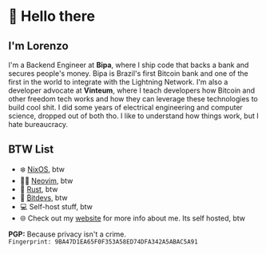 # 👋 Hello there

## I'm Lorenzo

I'm a Backend Engineer at **Bipa**, where I ship code that backs a bank and secures people's money. Bipa is Brazil's first Bitcoin bank and one of the first in the world to integrate with the Lightning Network. I'm also a developer advocate at **Vinteum**, where I teach developers how Bitcoin and other freedom tech works and how they can leverage these technologies to build cool shit. I did some years of electrical engineering and computer science, dropped out of both tho. I like to understand how things work, but I hate bureaucracy.

## BTW List

- ❄️ [NixOS](https://github.com/lorenzolfm/nixos), btw
- 🧑‍💻 [Neovim](https://github.com/lorenzolfm/.dotfiles), btw
- 🦀 [Rust](https://github.com/bipa-app), btw
- 🌽 [₿itdevs](https://floripabitdevs.org/), btw
- 💻 Self-host stuff, btw
- 🌐 Check out my [website](https://lorenzo.sh) for more info about me. Its self hosted, btw

**PGP:** Because privacy isn't a crime.  
`Fingerprint: 9BA47D1EA65F0F353A58ED74DFA342A5ABAC5A91`
